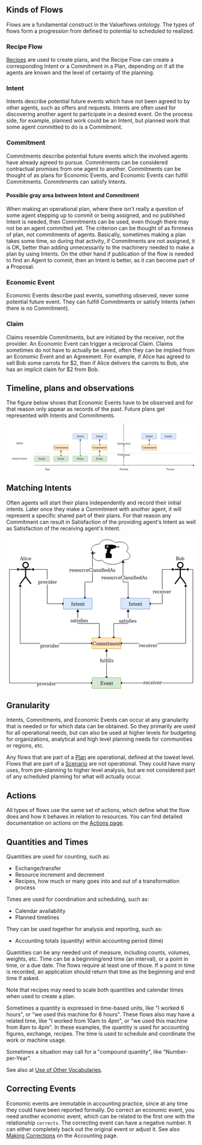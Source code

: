 ## Kinds of Flows

Flows are a fundamental construct in the Valueflows ontology. The types of flows form a progression from defined to  potential to scheduled to realized.

### Recipe Flow

[Recipes](recipes.md) are used to create plans, and the Recipe Flow can create a corresponding Intent or a Commitment in a Plan, depending on if all the agents are known and the level of certainty of the planning.

### Intent

Intents describe potential future events which have not been agreed to by other agents, such as offers and requests. Intents are often used for discovering another agent to participate in a desired event. On the process side, for example, planned work could be an Intent, but planned work that some agent committed to do is a Commitment.

### Commitment

Commitments describe potential future events which the involved agents have already agreed to pursue. Commitments can be considered contractual promises from one agent to another.  Commitments can be thought of as plans for Economic Events, and Economic Events can fulfill Commitments.  Commitments can satisfy Intents.

#### Possible gray area between Intent and Commitment

When making an operational plan, where there isn't really a question of some agent stepping up to commit or being assigned, and no published Intent is needed, then Commitments can be used, even though there may not be an agent committed yet. The criterion can be thought of as firmness of plan, not commitments of agents.  Basically, sometimes making a plan takes some time, so during that activity, if Commitments are not assigned, it is OK, better than adding unnecessarily to the machinery needed to make a plan by using Intents.  On the other hand if publication of the flow is needed to find an Agent to commit, then an Intent is better, as it can become part of a Proposal.

### Economic Event

Economic Events describe past events, something observed, never some potential future event.  They can fulfill Commitments or satisfy Intents (when there is no Commitment).

### Claim

Claims resemble Commitments, but are initiated by the receiver, not the provider.  An Economic Event can trigger a reciprocal Claim.  Claims sometimes do not have to actually be saved, often they can be implied from an Economic Event and an Agreement.  For example, if Alice has agreed to sell Bob some carrots for $2, then if Alice delivers the carrots to Bob, she has an implicit claim for $2 from Bob.

## Timeline, plans and observations

The figure below shows that Economic Events have to be observed and for that reason only appear as records of the past. Future plans get represented with Intents and Commitments.

![diagram of Intents, Commitments, Events in past, present, future, showing how the flows change through time](../assets/flows.png)

## Matching Intents

Often agents will start their plans independently and record their initial intents. Later once they make a Commitment with another agent, it will represent a specific shared part of their plans. For that reason any Commitment can result in Satisfaction of the providing agent's Intent as well as Satisfaction of the receiving agent's Intent.


![diagram showing matching of 2 Intents from different agents, satisfied by 1 Commitment, fulfilled by an Event](../assets/matched.png)

## Granularity

Intents, Commitments, and Economic Events can occur at any granularity that is needed or for which data can be obtained.  So they primarily are used for all operational needs, but can also be used at higher levels for budgeting for organizations, analytical and high level planning needs for communities or regions, etc.

Any flows that are part of a [Plan](plan.md) are operational, defined at the lowest level.  Flows that are part of a [Scenario](estimates.md) are not operational.  They could have many uses, from pre-planning to higher level analysis, but are not considered part of any scheduled planning for what will actually occur.

## Actions

All types of flows use the same set of actions, which define what the flow does and how it behaves in relation to resources.  You can find detailed documentation on actions on the [Actions page](actions.md).

## Quantities and Times

Quantities are used for counting, such as:

* Exchange/transfer
* Resource increment and decrement
* Recipes, how much or many goes into and out of a transformation process

Times are used for coordination and scheduling, such as:

* Calendar availability
* Planned timelines

They can be used together for analysis and reporting, such as:

* Accounting totals (quantity) within accounting period (time)

Quantities can be any needed unit of measure, including counts, volumes, weights, etc.  Time can be a beginning/end time (an interval), or a point in time, or a due date.  The flows require at least one of those.  If a point in time is recorded, an application should return that time as the beginning and end time if asked.

Note that recipes may need to scale both quantities and calendar times when used to create a plan.

Sometimes a quantity is expressed in time-based units, like "I worked 6 hours", or "we used this machine for 8 hours".  These flows also may have a related time, like "I worked from 10am to 4pm", or "we used this machine from 8am to 4pm". In these examples, the quantity is used for accounting figures, exchange, recipes.  The time is used to schedule and coordinate the work or machine usage.

Sometimes a situation may call for a "compound quantity", like "Number-per-Year".

See also at [Use of Other Vocabularies](../specification/external-terms.md).

## Correcting Events

Economic events are immutable in accounting practice, since at any time they could have been reported formally.  Do correct an economic event, you need another economic event, which can be related to the first one with the relationship `corrects`.  The correcting event can have a negative number.  It can either completely back out the original event or adjust it.  See also [Making Corrections](../accounting/#making-corrections) on the Accounting page.
